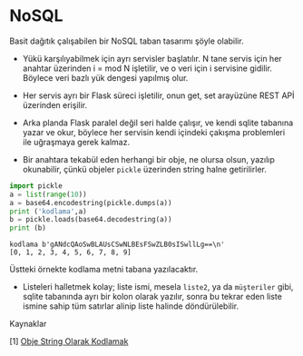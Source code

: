 # NoSQL

Basit dağıtık çalışabilen bir NoSQL taban tasarımı şöyle olabilir.

- Yükü karşılıyabilmek için ayrı servisler başlatılır. N tane servis
  için her anahtar üzerinden i = mod N işletilir, ve o veri için i
  servisine gidilir. Böylece veri bazlı yük dengesi yapılmış olur. 
  
- Her servis ayrı bir Flask süreci işletilir, onun get, set arayüzüne
  REST APİ üzerinden erişilir.
  
- Arka planda Flask paralel değil seri halde çalışır, ve kendi sqlite
  tabanına yazar ve okur, böylece her servisin kendi içindeki çakışma
  problemleri ile uğraşmaya gerek kalmaz.
  
- Bir anahtara tekabül eden herhangi bir obje, ne olursa olsun, yazılıp
  okunabilir, çünkü objeler `pickle` üzerinden string halne getirilirler.

```python
import pickle
a = list(range(10))
a = base64.encodestring(pickle.dumps(a))
print ('kodlama',a)
b = pickle.loads(base64.decodestring(a))
print (b)
```

```text
kodlama b'gANdcQAoSwBLAUsCSwNLBEsFSwZLB0sISwllLg==\n'
[0, 1, 2, 3, 4, 5, 6, 7, 8, 9]
```

Üstteki örnekte kodlama metni tabana yazılacaktır.

- Listeleri halletmek kolay; liste ismi, mesela `liste2`, ya da
`müşteriler` gibi, sqlite tabanında ayrı bir kolon olarak yazılır,
sonra bu tekrar eden liste ismine sahip tüm satırlar alinip liste
halinde döndürülebilir.



Kaynaklar

[1] [Obje String Olarak Kodlamak](../../2010/10/encoding-objeleri-yazip-okumak-pickle-base64.html)